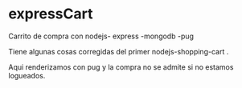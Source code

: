 # expressCart

Carrito de compra con nodejs- express -mongodb -pug

Tiene algunas cosas corregidas del primer nodejs-shopping-cart .

Aqui renderizamos con pug y la compra no se admite si no estamos logueados.
